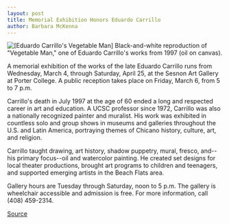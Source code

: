 ```yaml
---
layout: post
title: Memorial Exhibition Honors Eduardo Carrillo
author: Barbara McKenna
---
```


![\[Eduardo Carrillo's Vegetable Man\]][1] Black-and-white reproduction of "Vegetable Man," one of Eduardo Carrillo's works from 1997 (oil on canvas).

A memorial exhibition of the works of the late Eduardo Carrillo runs from Wednesday, March 4, through Saturday, April 25, at the Sesnon Art Gallery at Porter College. A public reception takes place on Friday, March 6, from 5 to 7 p.m.

Carrillo's death in July 1997 at the age of 60 ended a long and respected career in art and education. A UCSC professor since 1972, Carrillo was also a nationally recognized painter and muralist. His work was exhibited in countless solo and group shows in museums and galleries throughout the U.S. and Latin America, portraying themes of Chicano history, culture, art, and religion.

Carrillo taught drawing, art history, shadow puppetry, mural, fresco, and--his primary focus--oil and watercolor painting. He created set designs for local theater productions, brought art programs to children and teenagers, and supported emerging artists in the Beach Flats area.

Gallery hours are Tuesday through Saturday, noon to 5 p.m. The gallery is wheelchair accessible and admission is free. For more information, call (408) 459-2314.

[1]: http://www1.ucsc.edu/oncampus/currents/97-98/art/carrillo.art.98-03-02.gif

[Source](http://www1.ucsc.edu/oncampus/currents/97-98/03-02/carrillo.htm "Permalink to Memorial exhibition for Eduardo Carrillo: 03-02-98")
